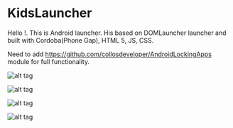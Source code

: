 KidsLauncher
============

Hello !. This is Android launcher. His based on DOMLauncher launcher and built with Cordoba(Phone Gap), HTML 5, JS, CSS.

Need to add https://github.com/collosdeveloper/AndroidLockingApps module for full functionality.


![alt tag](https://pp.vk.me/c618628/v618628839/99cd/44ca4-n0bNA.jpg)


![alt tag](https://pp.vk.me/c618628/v618628839/99d7/xYb93ZAbUas.jpg)


![alt tag](https://pp.vk.me/c618628/v618628839/99e1/Fjy-p_J8F3M.jpg)

![alt tag](https://pp.vk.me/c624716/v624716717/3ad2d/ToCM0utgid0.jpg)
